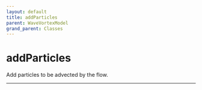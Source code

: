```yaml
---
layout: default
title: addParticles
parent: WaveVortexModel
grand_parent: Classes
---
```


#  addParticles

Add particles to be advected by the flow.


---

